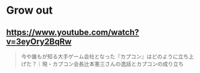 # Grow out

## https://www.youtube.com/watch?v=3eyOry2BqRw

> 今や誰もが知る大手ゲーム会社となった『カプコン』はどのように立ち上げた？｜現・カプコン会長辻本憲三さんの逸話とカプコンの成り立ち 

